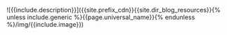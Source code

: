 ![{{include.description}}]({{site.prefix_cdn}}{{site.dir_blog_resources}}{% unless include.generic %}{{page.universal_name}}{% endunless %}/img/{{include.image}})